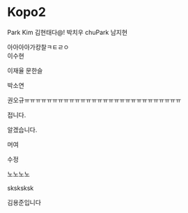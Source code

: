 ﻿# Kopo2
Park
Kim
김현태다@!
박치우 chuPark
남지현

아아아아가캉찰ㅋㅌㄹㅇ\
이수현

이재율
문한슬

박소연

권오규ㅠㅠㅠㅠㅠㅠㅠㅠㅠㅠㅠㅠㅠㅠㅠㅠㅠㅠㅠㅠㅠㅠㅠㅠㅠㅠㅠㅠ


접니다.

알겠습니다.

머여

수정




노노노노

sksksksk

김용준입니다